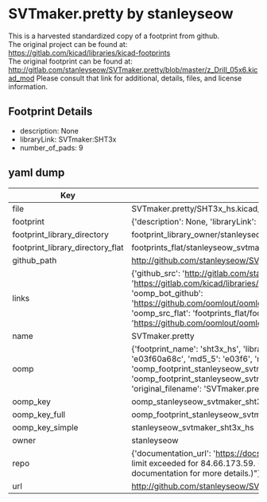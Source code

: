 # SVTmaker.pretty by stanleyseow  
This is a harvested standardized copy of a footprint from github.  
The original project can be found at:  
https://gitlab.com/kicad/libraries/kicad-footprints  
The original footprint can be found at:
http://gitlab.com/stanleyseow/SVTmaker.pretty/blob/master/z_Drill_05x6.kicad_mod
Please consult that link for additional, details, files, and license information.  
## Footprint Details
* description: None  
* libraryLink: SVTmaker:SHT3x  
* number_of_pads: 9  
## yaml dump  
| Key | Value |  
| --- | --- |  
| file | SVTmaker.pretty/SHT3x_hs.kicad_mod |  
| footprint | {'description': None, 'libraryLink': 'SVTmaker:SHT3x', 'number_of_pads': 9} |  
| footprint_library_directory | footprint_library_owner/stanleyseow_SVTmaker.pretty |  
| footprint_library_directory_flat | footprints_flat/stanleyseow_svtmaker_sht3x_hs/working |  
| github_path | http://github.com/stanleyseow/SVTmaker.pretty/blob/master/SHT3x_hs.kicad_mod |  
| links | {'github_src': 'http://gitlab.com/stanleyseow/SVTmaker.pretty/blob/master/z_Drill_05x6.kicad_mod', 'github_src_repo': 'https://gitlab.com/kicad/libraries/kicad-footprints', 'oomp_bot': 'footprints/stanleyseow_svtmaker_sht3x_hs/working', 'oomp_bot_github': 'https://github.com/oomlout/oomlout_oomp_footprint_bot/tree/main/footprints/stanleyseow_svtmaker_sht3x_hs/working', 'oomp_src_flat': 'footprints_flat/footprints_flat/stanleyseow_svtmaker_sht3x_hs/working', 'oomp_src_flat_github': 'https://github.com/oomlout/oomlout_oomp_footprint_src/tree/main/footprints_flat/stanleyseow_svtmaker_sht3x_hs/working'} |  
| name | SVTmaker.pretty |  
| oomp | {'footprint_name': 'sht3x_hs', 'library_name': 'svtmaker', 'md5': 'e03f60a68cec44515ba274ee42b0bf25', 'md5_10': 'e03f60a68c', 'md5_5': 'e03f6', 'md5_6': 'e03f60', 'oomp_key': 'oomp_stanleyseow_svtmaker_sht3x_hs', 'oomp_key_extra': 'oomp_footprint_stanleyseow_svtmaker_sht3x_hs', 'oomp_key_full': 'oomp_footprint_stanleyseow_svtmaker_sht3x_hs_e03f60', 'oomp_key_simple': 'stanleyseow_svtmaker_sht3x_hs', 'original_filename': 'SVTmaker.pretty/SHT3x_hs.kicad_mod', 'owner_name': 'stanleyseow'} |  
| oomp_key | oomp_stanleyseow_svtmaker_sht3x_hs |  
| oomp_key_full | oomp_footprint_stanleyseow_svtmaker_sht3x_hs |  
| oomp_key_simple | stanleyseow_svtmaker_sht3x_hs |  
| owner | stanleyseow |  
| repo | {'documentation_url': 'https://docs.github.com/rest/overview/resources-in-the-rest-api#rate-limiting', 'message': "API rate limit exceeded for 84.66.173.59. (But here's the good news: Authenticated requests get a higher rate limit. Check out the documentation for more details.)"} |  
| url | http://github.com/stanleyseow/SVTmaker.pretty |  

